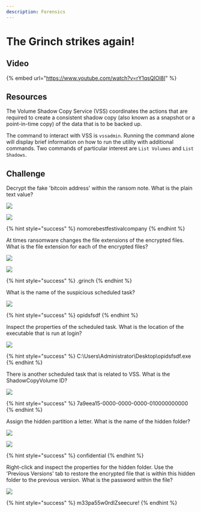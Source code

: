 ```yaml
---
description: Forensics
---
```


# The Grinch strikes again!

## Video

{% embed url="https://www.youtube.com/watch?v=rY1qsQIOl8I" %}

## Resources

The Volume Shadow Copy Service \(VSS\) coordinates the actions that are required to create a consistent shadow copy \(also known as a snapshot or a point-in-time copy\) of the data that is to be backed up.

The command to interact with VSS is `vssadmin`. Running the command alone will display brief information on how to run the utility with additional commands. Two commands of particular interest are `List Volumes` and `List Shadows`.

## Challenge

Decrypt the fake 'bitcoin address' within the ransom note. What is the plain text value?

![](../.gitbook/assets/image%20%28357%29.png)

![](../.gitbook/assets/image%20%28349%29.png)

{% hint style="success" %}
nomorebestfestivalcompany
{% endhint %}

At times ransomware changes the file extensions of the encrypted files. What is the file extension for each of the encrypted files?

![](../.gitbook/assets/image%20%28358%29.png)

![](../.gitbook/assets/image%20%28352%29.png)

{% hint style="success" %}
.grinch
{% endhint %}

What is the name of the suspicious scheduled task?

![](../.gitbook/assets/image%20%28355%29.png)

{% hint style="success" %}
opidsfsdf
{% endhint %}

Inspect the properties of the scheduled task. What is the location of the executable that is run at login?

![](../.gitbook/assets/image%20%28356%29.png)

{% hint style="success" %}
C:\Users\Administrator\Desktop\opidsfsdf.exe
{% endhint %}

There is another scheduled task that is related to VSS. What is the ShadowCopyVolume ID?

![](../.gitbook/assets/image%20%28354%29.png)

{% hint style="success" %}
7a9eea15-0000-0000-0000-010000000000
{% endhint %}

Assign the hidden partition a letter. What is the name of the hidden folder?

![](../.gitbook/assets/image%20%28350%29.png)

![](../.gitbook/assets/image%20%28353%29.png)

{% hint style="success" %}
confidential
{% endhint %}

Right-click and inspect the properties for the hidden folder. Use the 'Previous Versions' tab to restore the encrypted file that is within this hidden folder to the previous version. What is the password within the file?

![](../.gitbook/assets/image%20%28351%29.png)

{% hint style="success" %}
m33pa55w0rdIZseecure!
{% endhint %}

